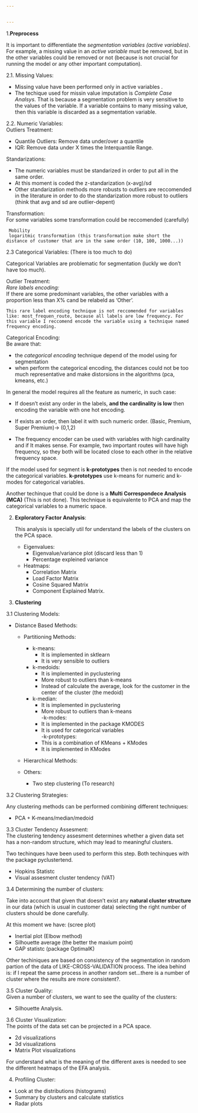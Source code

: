 ```yaml
---


---
```


<p>1.<strong>Preprocess</strong></p>
<p>It is important to differentiate the <em>segmentation variables (active variables)</em>. For example, a missing value in an <em>active variable</em> must be removed, but in the other variables could be removed or not (because is not crucial for running the model or any other important computation).</p>
<p>2.1. Missing Values:</p>
<ul>
<li>Missing value have been performed only in active variables .</li>
<li>The techique used for missin value imputation is <em>Complete Case Analsys</em>. That is because a segmentation problem is very sensitive to the values of the variable. If a variable contains to many missing value, then this variable is discarded as a segmentation variable.</li>
</ul>
<p>2.2. Numeric Variables:<br>
Outliers Treatment:</p>
<ul>
<li>Quantile Outliers: Remove data under/over a quantile</li>
<li>IQR: Remove data under X times the Interquantile Range.</li>
</ul>
<p>Standarizations:</p>
<ul>
<li>The numeric variables must be standarized in order to put all in the same order.</li>
<li>At this moment is coded the z-standarization (x-avg)/sd</li>
<li>Other standarization methods more robusts to outliers  are reccomended in the literature in order to do the standarization more robust to outliers (think that avg and sd are outlier-depent)</li>
</ul>
<p>Transformation:<br>
For some variables some transformation could be reccomended (carefully)</p>
<pre><code> Mobility
 logaritmic transformation (this transformation make short the distance of customer that are in the same order (10, 100, 1000...))
</code></pre>
<p>2.3 Categorical Variables: (There is too much to do)</p>
<p>Categorical Variables are problematic for segmentation (luckly we don’t have too much).</p>
<p>Outlier Treatment:<br>
<em>Rare labels encoding:</em><br>
If there are some predominant variables, the other variables with a proportion less than X% cand be relabeld as ‘Other’.</p>
<pre><code>This rare label encoding technique is not reccomended for variables like: most_frequen_route, because all labels are low frequency. For this variable I reccomend encode the variable using a technique named frequency encoding. 
</code></pre>
<p>Categorical Encoding:<br>
Be aware that:</p>
<ul>
<li>the <em>categorical encoding</em> technique depend of the model using for segmentation</li>
<li>when perform the categorical encoding, the distances could not be too much representative and make distorsions in the algorithms (pca, kmeans, etc.)</li>
</ul>
<p>In general the model requires all the feature as numeric, in such case:</p>
<ul>
<li>
<p>If doesn’t exist any order in the labels, <strong>and the cardinality is low</strong> then encoding the variable with one hot encoding.</p>
</li>
<li>
<p>If exists an order, then label it with such numeric order. (Basic, Premium, Super Premium)-&gt; (0,1,2)</p>
</li>
<li>
<p>The frequency encoder can be used with variables with high cardinality and if It  makes sense. For example, two important routes will have high frequency, so they both will be located close to each other in the relative frequency space.</p>
</li>
</ul>
<p>If the model used for segment is <strong>k-prototypes</strong> then is not needed to encode the categorical variables. <strong>k-prototypes</strong> use k-means for numeric and k-modes for categorical variables.</p>
<p>Another techinque that could be done is a <strong>Multi Correspondece Analysis (MCA)</strong> (This is not done). This technique is equivalente to PCA and map the categorical variables to a numeric space.</p>
<ol start="2">
<li>
<p><strong>Exploratory Factor Analysis</strong>:</p>
<p>This analysis is specially util for understand the labels of the clusters on the PCA space.</p>
<ul>
<li>Eigenvalues:
<ul>
<li>Eigenvalue/variance plot (discard less than 1)</li>
<li>Percentage expleined variance</li>
</ul>
</li>
<li>Heatmaps:
<ul>
<li>Correlation Matrix</li>
<li>Load Factor Matrix</li>
<li>Cosine Squared Matrix</li>
<li>Component Explained Matrix.</li>
</ul>
</li>
</ul>
</li>
<li>
<p><strong>Clustering</strong></p>
</li>
</ol>
<p>3.1 Clustering Models:</p>
<ul>
<li>Distance Based Methods:
<ul>
<li>
<p>Partitioning Methods:</p>
<ul>
<li>k-means:
<ul>
<li>It is implemented in sktlearn</li>
<li>It is very sensible to outliers</li>
</ul>
</li>
<li>k-medoids:
<ul>
<li>It is implemented in pyclustering</li>
<li>More robust to outliers than k-means</li>
<li>Instead of calculate the average, look for the customer in the center of the cluster (the medoid)</li>
</ul>
</li>
<li>k-median:
<ul>
<li>It is implemented in pyclustering</li>
<li>More robust to outliers than k-means<br>
-k-modes:</li>
<li>It is implemented in the package KMODES</li>
<li>It is used for categorical variables<br>
-k-prototypes:</li>
<li>This is a combination of KMeans + KModes</li>
<li>It is implemented in KModes</li>
</ul>
</li>
</ul>
</li>
<li>
<p>Hierarchical Methods:</p>
</li>
<li>
<p>Others:</p>
<ul>
<li>Two step clustering (To research)</li>
</ul>
</li>
</ul>
</li>
</ul>
<p>3.2 Clustering Strategies:</p>
<p>Any clustering methods can be performed combining different techniques:</p>
<ul>
<li>PCA + K-means/median/medoid</li>
</ul>
<p>3.3 Cluster Tendency Assesment:<br>
The clustering tendency assesment determines whether a given data set has a non-random structure, which may lead to meaningful clusters.</p>
<p>Two techinques have been used to perform this step. Both techinques with the package pyclustertend.</p>
<ul>
<li>Hopkins Statistc</li>
<li>Visual assesment cluster tendency (VAT)</li>
</ul>
<p>3.4 Determining the number of clusters:</p>
<p>Take into account that given that doesn’t exist any <strong>natural cluster structure</strong> in our data (which is usual in customer data) selecting the right number of clusters should be done carefully.</p>
<p>At this moment we have: (scree plot)</p>
<ul>
<li>Inertial plot (Elbow method)</li>
<li>Silhouette average (the better the maxium point)</li>
<li>GAP statistc (package OptimalK)</li>
</ul>
<p>Other techiniques are based on consistency of the segmentation in random partion of the data of LIKE-CROSS-VALIDATION process. The idea behind is: if I repeat the same process in another random set…there is a number of cluster where the results are more consistent?.</p>
<p>3.5 Cluster Quality:<br>
Given a number of clusters, we want to see the quality of the clusters:</p>
<ul>
<li>Silhouette Analysis.</li>
</ul>
<p>3.6 Cluster Visualization:<br>
The points of the data set can be projected in a PCA space.</p>
<ul>
<li>2d visualizations</li>
<li>3d visualizations</li>
<li>Matrix Plot visualizations</li>
</ul>
<p>For understand what is the meaning of the different axes is needed to see the different heatmaps of the EFA analysis.</p>
<ol start="4">
<li>Profiling Cluster:</li>
</ol>
<ul>
<li>Look at the distributions (histograms)</li>
<li>Summary by clusters and calculate statistics</li>
<li>Radar plots</li>
</ul>


